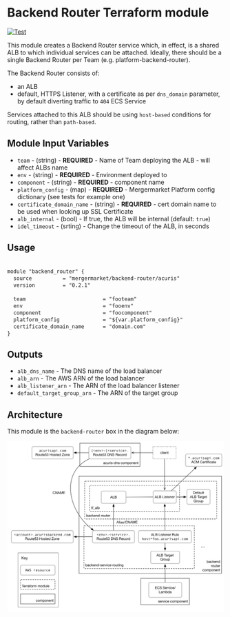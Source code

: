 Backend Router Terraform module
===============================

[![Test](https://github.com/mergermarket/terraform-acuris-backend-router/actions/workflows/test.yml/badge.svg)](https://github.com/mergermarket/terraform-acuris-backend-router/actions/workflows/test.yml)

This module creates a Backend Router service which, in effect, is a shared ALB to which individual services can be attached.
Ideally, there should be a single Backend Router per Team (e.g. platform-backend-router).

The Backend Router consists of:

- an ALB
- default, HTTPS Listener, with a certificate as per `dns_domain` parameter, by default diverting traffic to `404` ECS Service

Services attached to this ALB should be using `host-based` conditions for routing, rather than `path-based`.

Module Input Variables
----------------------

- `team` - (string) - **REQUIRED** - Name of Team deploying the ALB - will affect ALBs name
- `env` - (string) - **REQUIRED** - Environment deployed to
- `component` - (string) - **REQUIRED** - component name
- `platform_config` - (map) - **REQUIRED** - Mergermarket Platform config dictionary (see tests for example one)
- `certificate_domain_name` - (string) - **REQUIRED** - cert domain name to be used when looking up SSL Certificate
- `alb_internal` - (bool) - If true, the ALB will be internal (default: `true`)
- `idel_timeout` - (srting) - Change the timeout of the ALB, in seconds

Usage
-----

```hcl

module "backend_router" {
  source          = "mergermarket/backend-router/acuris"
  version         = "0.2.1"

  team                         = "footeam"
  env                          = "fooenv"
  component                    = "foocomponent"
  platform_config              = "${var.platform_config}"
  certificate_domain_name      = "domain.com"
}
```

Outputs
-------

- `alb_dns_name` - The DNS name of the load balancer
- `alb_arn` - The AWS ARN of the load balancer
- `alb_listener_arn` - The ARN of the load balancer listener
- `default_target_group_arn` - The ARN of the target group

Architecture
------------

This module is the `backend-router` box in the diagram below:

![Backend routing architecture](./docs/backend-routing.png)
